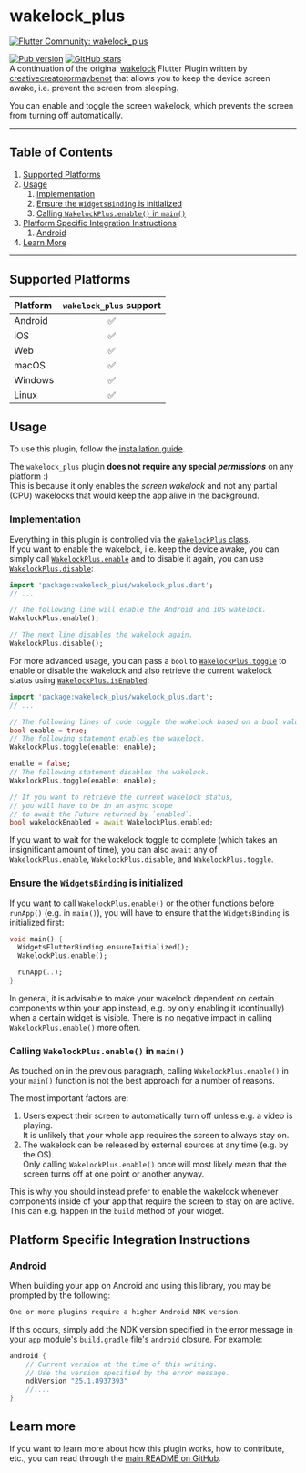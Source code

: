 # wakelock_plus

[![Flutter Community: wakelock_plus](https://fluttercommunity.dev/_github/header/wakelock_plus)](https://github.com/fluttercommunity/community)

[![Pub version](https://img.shields.io/pub/v/wakelock_plus.svg)](https://pub.dev/packages/wakelock_plus) [![GitHub stars](https://img.shields.io/github/stars/fluttercommunity/wakelock_plus.svg)](https://github.com/fluttercommunity/wakelock_plus)  
A continuation of the original [wakelock](https://github.com/creativecreatorormaybenot/wakelock) Flutter Plugin written by [creativecreatorormaybenot](https://github.com/creativecreatorormaybenot) that allows you to keep the device screen awake, i.e. prevent the screen from sleeping.

You can enable and toggle the screen wakelock, which prevents the screen from turning off 
automatically.

---

## Table of Contents
1. [Supported Platforms](#supported-platforms)
2. [Usage](#usage)
   1. [Implementation](#implementation)
   2. [Ensure the `WidgetsBinding` is initialized](#ensure-the-widgetsbinding-is-initialized)
   3. [Calling `WakelockPlus.enable()` in `main()`](#calling-wakelockplusenable-in-main)
3. [Platform Specific Integration Instructions](#platform-specific-integration-instructions)
   1. [Android](#android)
4. [Learn More](#learn-more)

---

## Supported Platforms

| Platform | `wakelock_plus` support |
|:---------|:-----------------------:|
| Android  |            ✅            |
| iOS      |            ✅            |
| Web      |            ✅            |
| macOS    |            ✅            |
| Windows  |            ✅            |
| Linux    |            ✅            |

## Usage

To use this plugin, follow the [installation guide](https://pub.dev/packages/wakelock_plus/install).

The `wakelock_plus` plugin **does not require any special _permissions_** on any platform :)  
This is because it only enables the _screen wakelock_ and not any partial 
(CPU) wakelocks that would keep the app alive in the background.

### Implementation

Everything in this plugin is controlled via the 
[`WakelockPlus` class](https://pub.dev/documentation/wakelock_plus/latest/wakelock_plus/WakelockPlus-class.html).  
If you want to enable the wakelock, i.e. keep the device awake, you can simply call 
[`WakelockPlus.enable`](https://pub.dev/documentation/wakelock_plus/latest/wakelock_plus/WakelockPlus/enable.html)
and to disable it again, you can use 
[`WakelockPlus.disable`](https://pub.dev/documentation/wakelock_plus/latest/wakelock_plus/WakelockPlus/disable.html):

```dart
import 'package:wakelock_plus/wakelock_plus.dart';
// ...

// The following line will enable the Android and iOS wakelock.
WakelockPlus.enable();

// The next line disables the wakelock again.
WakelockPlus.disable();
```

For more advanced usage, you can pass a `bool` to 
[`WakelockPlus.toggle`](https://pub.dev/documentation/wakelock_plus/latest/wakelock_plus/WakelockPlus/toggle.html)
to enable or disable the wakelock and also retrieve the current wakelock status using
[`WakelockPlus.isEnabled`](https://pub.dev/documentation/wakelock_plus/latest/wakelock_plus/WakelockPlus/isEnabled.html):

```dart
import 'package:wakelock_plus/wakelock_plus.dart';
// ...

// The following lines of code toggle the wakelock based on a bool value.
bool enable = true;
// The following statement enables the wakelock.
WakelockPlus.toggle(enable: enable);

enable = false;
// The following statement disables the wakelock.
WakelockPlus.toggle(enable: enable);

// If you want to retrieve the current wakelock status,
// you will have to be in an async scope
// to await the Future returned by `enabled`.
bool wakelockEnabled = await WakelockPlus.enabled;
```

If you want to wait for the wakelock toggle to complete (which takes an insignificant amount of
time), you can also `await` any of `WakelockPlus.enable`, `WakelockPlus.disable`, and 
`WakelockPlus.toggle`.

### Ensure the `WidgetsBinding` is initialized

If you want to call `WakelockPlus.enable()` or the other functions before `runApp()` 
(e.g. in `main()`), you will have to ensure that the `WidgetsBinding` is initialized first:

```dart
void main() {
  WidgetsFlutterBinding.ensureInitialized();
  WakelockPlus.enable();

  runApp(..);
}
```

In general, it is advisable to make your wakelock dependent on certain components within your app
instead, e.g. by only enabling it (continually) when a certain widget is visible.
There is no negative impact in calling `WakelockPlus.enable()` more often.

### Calling `WakelockPlus.enable()` in `main()`

As touched on in the previous paragraph, calling `WakelockPlus.enable()` in your `main()` 
function is not the best approach for a number of reasons.

The most important factors are:

1. Users expect their screen to automatically turn off unless e.g. a video is playing.  
   It is unlikely that your whole app requires the screen to always stay on.
2. The wakelock can be released by external sources at any time (e.g. by the OS).  
   Only calling `WakelockPlus.enable()` once will most likely mean that the screen turns off 
   at one point or another anyway.

This is why you should instead prefer to enable the wakelock whenever components inside of your app
that require the screen to stay on are active. This can e.g. happen in the `build` method of your
widget.

## Platform Specific Integration Instructions

### Android

When building your app on Android and using this library, you may be prompted by the following:

```bash
One or more plugins require a higher Android NDK version.
```

If this occurs, simply add the NDK version specified in the error message in your `app` module's 
`build.gradle` file's `android` closure. For example:

```gradle
android {
    // Current version at the time of this writing.
    // Use the version specified by the error message.
    ndkVersion "25.1.8937393" 
    //....
}
```

## Learn more

If you want to learn more about how this plugin works, how to contribute, etc., you can read 
through the [main README on GitHub](https://github.com/fluttercommunity/wakelock_plus).
